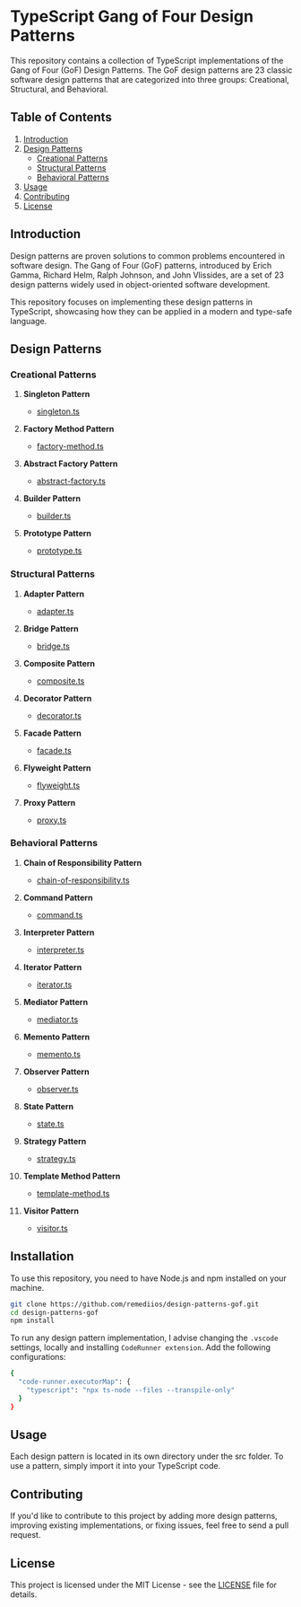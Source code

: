 # TypeScript Gang of Four Design Patterns

This repository contains a collection of TypeScript implementations of the Gang of Four (GoF) Design Patterns. The GoF design patterns are 23 classic software design patterns that are categorized into three groups: Creational, Structural, and Behavioral.

## Table of Contents

1. [Introduction](#introduction)
2. [Design Patterns](#design-patterns)
   - [Creational Patterns](#creational-patterns)
   - [Structural Patterns](#structural-patterns)
   - [Behavioral Patterns](#behavioral-patterns)
3. [Usage](#usage)
4. [Contributing](#contributing)
5. [License](#license)

## Introduction

Design patterns are proven solutions to common problems encountered in software design. The Gang of Four (GoF) patterns, introduced by Erich Gamma, Richard Helm, Ralph Johnson, and John Vlissides, are a set of 23 design patterns widely used in object-oriented software development.

This repository focuses on implementing these design patterns in TypeScript, showcasing how they can be applied in a modern and type-safe language.

## Design Patterns

### Creational Patterns

1. **Singleton Pattern**
   - [singleton.ts](src/creational/singleton)

2. **Factory Method Pattern**
   - [factory-method.ts](src/creational/factory-method)

3. **Abstract Factory Pattern**
   - [abstract-factory.ts](src/creational/abstract-factory)

4. **Builder Pattern**
   - [builder.ts](src/creational/builder)

5. **Prototype Pattern**
   - [prototype.ts](src/creational/prototype)

### Structural Patterns

1. **Adapter Pattern**
   - [adapter.ts](src/structural/adapter.ts)

2. **Bridge Pattern**
   - [bridge.ts](src/structural/bridge.ts)

3. **Composite Pattern**
   - [composite.ts](src/structural/composite.ts)

4. **Decorator Pattern**
   - [decorator.ts](src/structural/decorator.ts)

5. **Facade Pattern**
   - [facade.ts](src/structural/facade.ts)

6. **Flyweight Pattern**
   - [flyweight.ts](src/structural/flyweight.ts)

7. **Proxy Pattern**
   - [proxy.ts](src/structural/proxy.ts)

### Behavioral Patterns

1. **Chain of Responsibility Pattern**
   - [chain-of-responsibility.ts](src/behavioral/chain-of-responsibility.ts)

2. **Command Pattern**
   - [command.ts](src/behavioral/command.ts)

3. **Interpreter Pattern**
   - [interpreter.ts](src/behavioral/interpreter.ts)

4. **Iterator Pattern**
   - [iterator.ts](src/behavioral/iterator.ts)

5. **Mediator Pattern**
   - [mediator.ts](src/behavioral/mediator.ts)

6. **Memento Pattern**
   - [memento.ts](src/behavioral/memento.ts)

7. **Observer Pattern**
   - [observer.ts](src/behavioral/observer.ts)

8. **State Pattern**
   - [state.ts](src/behavioral/state.ts)

9. **Strategy Pattern**
   - [strategy.ts](src/behavioral/strategy.ts)

10. **Template Method Pattern**
    - [template-method.ts](src/behavioral/template-method.ts)

11. **Visitor Pattern**
    - [visitor.ts](src/behavioral/visitor.ts)

## Installation

To use this repository, you need to have Node.js and npm installed on your machine.

```bash
git clone https://github.com/remediios/design-patterns-gof.git
cd design-patterns-gof
npm install
```

To run any design pattern implementation, I advise changing the `.vscode` settings, locally and installing `CodeRunner extension`. Add the following configurations:
```bash
{
  "code-runner.executorMap": {
    "typescript": "npx ts-node --files --transpile-only"
  }
}
```

## Usage

Each design pattern is located in its own directory under the src folder. To use a pattern, simply import it into your TypeScript code.

## Contributing

If you'd like to contribute to this project by adding more design patterns, improving existing implementations, or fixing issues, feel free to send a pull request.

## License

This project is licensed under the MIT License - see the [LICENSE](LICENSE) file for details.


